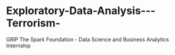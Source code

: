 # Exploratory-Data-Analysis---Terrorism-
GRIP The Spark Foundation - Data Science and Business Analytics Internship
